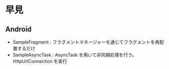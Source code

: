 # 早見

## Android
* SampleFragment  : フラグメントマネージャーを通じてフラグメントを再配置するだけ
* SampleAsyncTask : AsyncTask を用いて非同期処理を行う。HttpUrlConnection を実行
